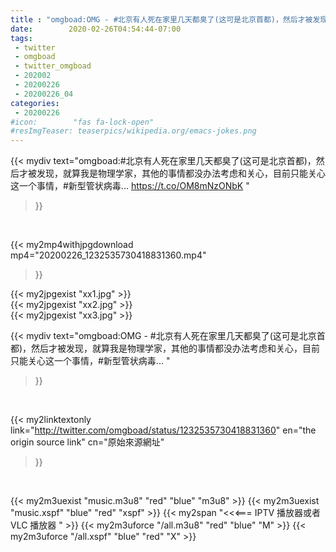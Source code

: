 ```yaml
---
title : "omgboad:OMG - #北京有人死在家里几天都臭了(这可是北京首都)，然后才被发现，就算我是物理学家，其他的事情都没办法考虑和关心，目前只能关心这一个事情，#新型管状病毒... "
date:        2020-02-26T04:54:44-07:00
tags:
 - twitter
 - omgboad
 - twitter_omgboad
 - 202002
 - 20200226
 - 20200226_04
categories:
 - 20200226
#icon:        "fas fa-lock-open"
#resImgTeaser: teaserpics/wikipedia.org/emacs-jokes.png
---
```


{{< mydiv text="omgboad:#北京有人死在家里几天都臭了(这可是北京首都)，然后才被发现，就算我是物理学家，其他的事情都没办法考虑和关心，目前只能关心这一个事情，#新型管状病毒... https://t.co/OM8mNzONbK "
>}}
<br>


{{< my2mp4withjpgdownload mp4="20200226_1232535730418831360.mp4"
>}}

{{< my2jpgexist "xx1.jpg" >}}<br>
{{< my2jpgexist "xx2.jpg" >}}<br>
{{< my2jpgexist "xx3.jpg" >}}<br>



{{< mydiv text="omgboad:OMG - #北京有人死在家里几天都臭了(这可是北京首都)，然后才被发现，就算我是物理学家，其他的事情都没办法考虑和关心，目前只能关心这一个事情，#新型管状病毒... "
>}}
<br>

{{< my2linktextonly link="http://twitter.com/omgboad/status/1232535730418831360"
en="the origin source link" cn="原始來源網址"
>}}


<br>

{{< my2m3uexist "music.m3u8" "red"  "blue" "m3u8" >}} {{< my2m3uexist "music.xspf" "blue" "red"  "xspf" >}} {{< my2span "<<<=== IPTV 播放器或者 VLC 播放器 " >}} {{< my2m3uforce "/all.m3u8" "red"  "blue" "M" >}} {{< my2m3uforce "/all.xspf" "blue" "red"  "X" >}} 
